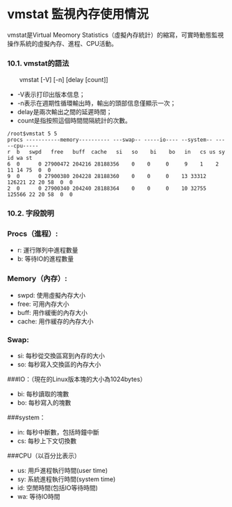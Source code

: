 # vmstat 監視內存使用情況
vmstat是Virtual Meomory Statistics（虛擬內存統計）的縮寫，可實時動態監視操作系統的虛擬內存、進程、CPU活動。

### 10.1. vmstat的語法
　　vmstat [-V] [-n] [delay [count]]

- -V表示打印出版本信息；
- -n表示在週期性循環輸出時，輸出的頭部信息僅顯示一次；
- delay是兩次輸出之間的延遲時間；
- count是指按照這個時間間隔統計的次數。

```
/root$vmstat 5 5
procs -----------memory---------- ---swap-- -----io---- --system-- -----cpu-----
r  b   swpd   free   buff  cache   si   so    bi    bo   in   cs us sy id wa st
6  0      0 27900472 204216 28188356    0    0     0     9    1    2 11 14 75  0  0
9  0      0 27900380 204228 28188360    0    0     0    13 33312 126221 22 20 58  0  0
2  0      0 27900340 204240 28188364    0    0     0    10 32755 125566 22 20 58  0  0
```

### 10.2. 字段說明
### Procs（進程）:
- r: 運行隊列中進程數量
- b: 等待IO的進程數量

### Memory（內存）:
- swpd: 使用虛擬內存大小
- free: 可用內存大小
- buff: 用作緩衝的內存大小
- cache: 用作緩存的內存大小

### Swap:
- si: 每秒從交換區寫到內存的大小
- so: 每秒寫入交換區的內存大小

###IO：（現在的Linux版本塊的大小為1024bytes）
- bi: 每秒讀取的塊數
- bo: 每秒寫入的塊數

###system：
- in: 每秒中斷數，包括時鐘中斷
- cs: 每秒上下文切換數

###CPU（以百分比表示）
- us: 用戶進程執行時間(user time)
- sy: 系統進程執行時間(system time)
- id: 空閒時間(包括IO等待時間)
- wa: 等待IO時間

